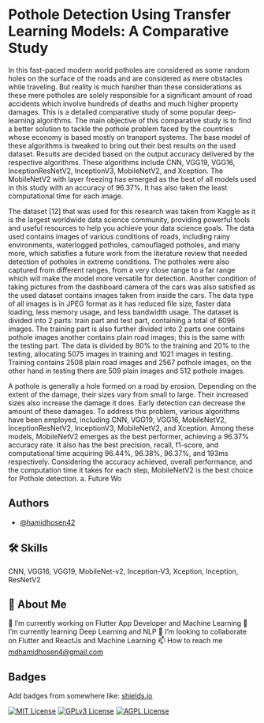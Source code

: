 
# Pothole Detection Using Transfer Learning Models: A Comparative Study




In this fast-paced modern world potholes
are considered as some random holes on the surface of
the roads and are considered as mere obstacles while
traveling. But reality is much harsher than these
considerations as these mere potholes are solely
responsible for a significant amount of road accidents
which involve hundreds of deaths and much higher
property damages. This is a detailed comparative study
of some popular deep-learning algorithms. The main
objective of this comparative study is to find a better
solution to tackle the pothole problem faced by the
countries whose economy is based mostly on transport
systems. The base model of these algorithms is tweaked
to bring out their best results on the used dataset.
Results are decided based on the output accuracy
delivered by the respective algorithms. These algorithms
include CNN, VGG19, VGG16, InceptionResNetV2,
InceptionV3, MobileNetV2, and Xception. The
MobileNetV2 with layer freezing has emerged as the best
of all models used in this study with an accuracy of
96.37%. It has also taken the least computational time
for each image.

The dataset [12] that was used for this research was
taken from Kaggle as it is the largest worldwide data science
community, providing powerful tools and useful resources
to help you achieve your data science goals. The data used
contains images of various conditions of roads, including
rainy environments, waterlogged potholes, camouflaged
potholes, and many more, which satisfies a future work
from the literature review that needed detection of potholes
in extreme conditions. The potholes were also captured from
different ranges, from a very close range to a far range
which will make the model more versatile for detection.
Another condition of taking pictures from the dashboard
camera of the cars was also satisfied as the used dataset
contains images taken from inside the cars. The data type of
all images is in JPEG format as it has reduced file size,
faster data loading, less memory usage, and less bandwidth
usage. The dataset is divided into 2 parts: train part and test
part, containing a total of 6096 images. The training part is
also further divided into 2 parts one contains pothole images
another contains plain road images; this is the same with the
testing part. The data is divided by 80% to the training and
20% to the testing, allocating 5075 images in training and
1021 images in testing. Training contains 2508 plain road
images and 2567 pothole images, on the other hand in
testing there are 509 plain images and 512 pothole images.


A pothole is generally a hole formed on a road by
erosion. Depending on the extent of the damage, their sizes
vary from small to large. Their increased sizes also increase
the damage it does. Early detection can decrease the amount
of these damages. To address this problem, various
algorithms have been employed, including CNN, VGG19,
VGG16, MobileNetV2, InceptionResNetV2, InceptionV3,
MobileNetV2, and Xception. Among these models,
MobileNetV2 emerges as the best performer, achieving a
96.37% accuracy rate. It also has the best precision, recall,
f1-score, and computational time acquiring 96.44%,
96.38%, 96.37%, and 193ms respectively. Considering the
accuracy achieved, overall performance, and the
computation time it takes for each step, MobileNetV2 is the
best choice for Pothole detection.
a. Future Wo
## Authors

- [@hamidhosen42](https://www.github.com/hamidhosen42)


## 🛠 Skills
CNN, VGG16, VGG19, MobileNet-v2, Inception-V3, Xception, Inception, ResNetV2
## 🚀 About Me
🔭 I’m currently working on Flutter App Developer and Machine Learning
🌱 I’m currently learning Deep Learning and NLP
👯 I’m looking to collaborate on Flutter and ReactJs and Machine Learning
📫 How to reach me mdhamidhosen4@gmail.com


## Badges

Add badges from somewhere like: [shields.io](https://shields.io/)

[![MIT License](https://img.shields.io/badge/License-MIT-green.svg)](https://choosealicense.com/licenses/mit/)
[![GPLv3 License](https://img.shields.io/badge/License-GPL%20v3-yellow.svg)](https://opensource.org/licenses/)
[![AGPL License](https://img.shields.io/badge/license-AGPL-blue.svg)](http://www.gnu.org/licenses/agpl-3.0)

